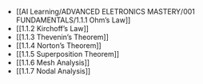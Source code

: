 
- [[AI Learning/ADVANCED ELETRONICS MASTERY/001 FUNDAMENTALS/1.1.1 Ohm’s Law]]
- [[1.1.2 Kirchoff’s Law]]
- [[1.1.3 Thevenin’s Theorem]]
- [[1.1.4 Norton’s Theorem]]
- [[1.1.5 Superposition Theorem]]
- [[1.1.6 Mesh Analysis]]
- [[1.1.7 Nodal Analysis]]